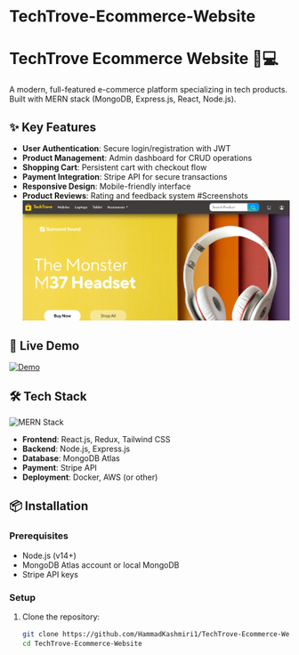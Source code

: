 # TechTrove-Ecommerce-Website

# TechTrove Ecommerce Website 🛒💻

A modern, full-featured e-commerce platform specializing in tech products. Built with MERN stack (MongoDB, Express.js, React, Node.js).

## ✨ Key Features
- **User Authentication**: Secure login/registration with JWT
- **Product Management**: Admin dashboard for CRUD operations
- **Shopping Cart**: Persistent cart with checkout flow
- **Payment Integration**: Stripe API for secure transactions
- **Responsive Design**: Mobile-friendly interface
- **Product Reviews**: Rating and feedback system
#Screenshots
![image alt](https://github.com/HammadKashmiri1/TechTrove-Ecommerce-Website/blob/67f535f37adc29ae05a02fa2282e51a0bc96666a/Screenshot%202025-07-06%20074521.png)
## 🚀 Live Demo
[![Demo](https://img.shields.io/badge/Live_Demo-Available-green)](https://techtrove-demo.example.com) 

## 🛠️ Tech Stack
![MERN Stack](https://img.shields.io/badge/MERN-Stack-orange)
- **Frontend**: React.js, Redux, Tailwind CSS
- **Backend**: Node.js, Express.js
- **Database**: MongoDB Atlas
- **Payment**: Stripe API
- **Deployment**: Docker, AWS (or other)

## 📦 Installation

### Prerequisites
- Node.js (v14+)
- MongoDB Atlas account or local MongoDB
- Stripe API keys

### Setup
1. Clone the repository:
   ```bash
   git clone https://github.com/HammadKashmiri1/TechTrove-Ecommerce-Website.git
   cd TechTrove-Ecommerce-Website
